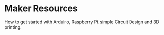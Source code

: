 # Maker Resources 

How to get started with Arduino, Raspberry Pi, simple Circuit Design and 3D printing.
